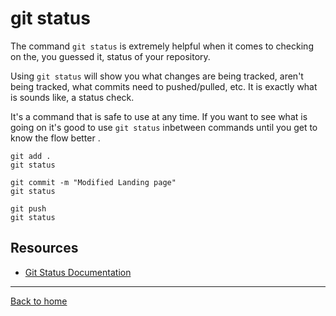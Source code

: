 # git status

The command `git status` is extremely helpful when it comes to checking on the, you guessed it, status of your repository.

Using `git status` will show you what changes are being tracked, aren't being tracked, what commits need to pushed/pulled, etc. It is exactly what is sounds like, a status check.

It's a command that is safe to use at any time. If you want to see what is going on it's good to use `git status` inbetween commands until you get to know the flow better .

```
git add .
git status

git commit -m "Modified Landing page"
git status

git push
git status
```

## Resources
- [Git Status Documentation](https://git-scm.com/docs/git-status)
---

[Back to home](../README.md)
